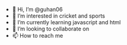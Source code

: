 - 👋 Hi, I’m @guhan06
- 👀 I’m interested in cricket and sports
- 🌱 I’m currently learning javascript and html
- 💞️ I’m looking to collaborate on 
- 📫 How to reach me 


